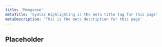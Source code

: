 ```yaml
---
title: 'Mongoose'
metaTitle: 'Syntax Highlighting is the meta title tag for this page'
metaDescription: 'This is the meta description for this page'
---
```


## Placeholder
